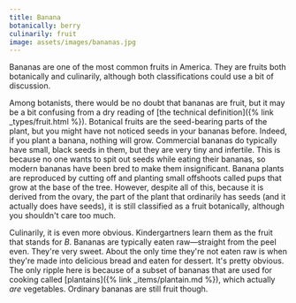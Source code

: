 ```yaml
---
title: Banana
botanically: berry
culinarily: fruit
image: assets/images/bananas.jpg
---
```

Bananas are one of the most common fruits in America. They are fruits both botanically and culinarily, although both classifications could use a bit of discussion.

Among botanists, there would be no doubt that bananas are fruit, but it may be a bit confusing from a dry reading of [the technical definition]({% link _types/fruit.html %}). Botanical fruits are the seed-bearing parts of the plant, but you might have not noticed seeds in your bananas before. Indeed, if you plant a banana, nothing will grow. Commercial bananas do typically have small, black seeds in them, but they are very tiny and infertile. This is because no one wants to spit out seeds while eating their bananas, so modern bananas have been bred to make them insignificant. Banana plants are reproduced by cutting off and planting small offshoots called pups that grow at the base of the tree. However, despite all of this, because it is derived from the ovary, the part of the plant that ordinarily has seeds (and it actually does have seeds), it is still classified as a fruit botanically, although you shouldn't care too much.

Culinarily, it is even more obvious. Kindergartners learn them as the fruit that stands for *B*. Bananas are typically eaten raw—straight from the peel even. They're very sweet. About the only time they're not eaten raw is when they're made into delicious bread and eaten for dessert. It's pretty obvious. The only ripple here is because of a subset of bananas that are used for cooking called [plantains]({% link _items/plantain.md %}), which actually *are* vegetables. Ordinary bananas are still fruit though.